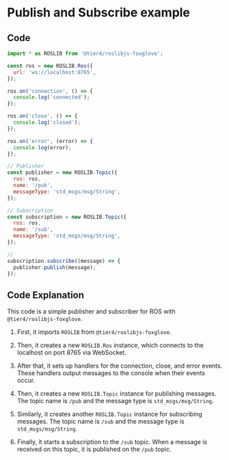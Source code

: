 # Publish and Subscribe example

## Code

```js
import * as ROSLIB from '@tier4/roslibjs-foxglove';

const ros = new ROSLIB.Ros({
  url: 'ws://localhost:8765',
});

ros.on('connection', () => {
  console.log('connected');
});

ros.on('close', () => {
  console.log('closed');
});

ros.on('error', (error) => {
  console.log(error);
});

// Publisher
const publisher = new ROSLIB.Topic({
  ros: ros,
  name: '/pub',
  messageType: 'std_msgs/msg/String',
});

// Subscription
const subscription = new ROSLIB.Topic({
  ros: ros,
  name: '/sub',
  messageType: 'std_msgs/msg/String',
});

// 
subscription.subscribe((message) => {
  publisher.publish(message);
});
```

## Code Explanation

This code is a simple publisher and subscriber for ROS with `@tier4/roslibjs-foxglove`.

1. First, it imports `ROSLIB` from `@tier4/roslibjs-foxglove`.

2. Then, it creates a new `ROSLIB.Ros` instance, which connects to the localhost on port 8765 via WebSocket.

3. After that, it sets up handlers for the connection, close, and error events. These handlers output messages to the console when their events occur.

4. Then, it creates a new `ROSLIB.Topic` instance for publishing messages. The topic name is `/pub` and the message type is `std_msgs/msg/String`.

5. Similarly, it creates another `ROSLIB.Topic` instance for subscribing messages. The topic name is `/sub` and the message type is `std_msgs/msg/String`.

6. Finally, it starts a subscription to the `/sub` topic. When a message is received on this topic, it is published on the `/pub` topic.